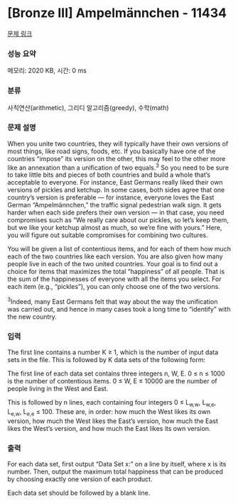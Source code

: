 # [Bronze III] Ampelmännchen - 11434 

[문제 링크](https://www.acmicpc.net/problem/11434) 

### 성능 요약

메모리: 2020 KB, 시간: 0 ms

### 분류

사칙연산(arithmetic), 그리디 알고리즘(greedy), 수학(math)

### 문제 설명

<p>When you unite two countries, they will typically have their own versions of most things, like road signs, foods, etc. If you basically have one of the countries “impose” its version on the other, this may feel to the other more like an annexation than a unification of two equals.<sup>3</sup> So you need to be sure to take little bits and pieces of both countries and build a whole that’s acceptable to everyone. For instance, East Germans really liked their own versions of pickles and ketchup. In some cases, both sides agree that one country’s version is preferable — for instance, everyone loves the East German “Ampelmännchen,” the traffic signal pedestrian walk sign. It gets harder when each side prefers their own version — in that case, you need compromises such as “We really care about our pickles, so let’s keep them, but we like your ketchup almost as much, so we’re fine with yours.” Here, you will figure out suitable compromises for combining two cultures.</p>

<p>You will be given a list of contentious items, and for each of them how much each of the two countries like each version. You are also given how many people live in each of the two united countries. Your goal is to find out a choice for items that maximizes the total “happiness” of all people. That is the sum of the happinesses of everyone with all the items you select. For each item (e.g., “pickles”), you can only choose one of the two versions.</p>

<p><sup>3</sup>Indeed, many East Germans felt that way about the way the unification was carried out, and hence in many cases took a long time to “identify” with the new country.</p>

### 입력 

 <p>The first line contains a number K ≥ 1, which is the number of input data sets in the file. This is followed by K data sets of the following form:</p>

<p>The first line of each data set contains three integers n, W, E. 0 ≤ n ≤ 1000 is the number of contentious items. 0 ≤ W, E ≤ 10000 are the number of people living in the West and East.</p>

<p>This is followed by n lines, each containing four integers 0 ≤ L<sub>w,w</sub>, L<sub>w,e</sub>, L<sub>e,w</sub>, L<sub>e,e</sub> ≤ 100. These are, in order: how much the West likes its own version, how much the West likes the East’s version, how much the East likes the West’s version, and how much the East likes its own version.</p>

### 출력 

 <p>For each data set, first output “Data Set x:” on a line by itself, where x is its number. Then, output the maximum total happiness that can be produced by choosing exactly one version of each product.</p>

<p>Each data set should be followed by a blank line.</p>

